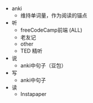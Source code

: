 - anki
	- 维持单词量，作为阅读的锚点
- 听
	- freeCodeCamp前端 (ALL)
	- 老友记
	- other
	- TED 精听
- 说
	- anki中句子（豆包）
- 写
	- anki中句子
- 读
	- Instapaper